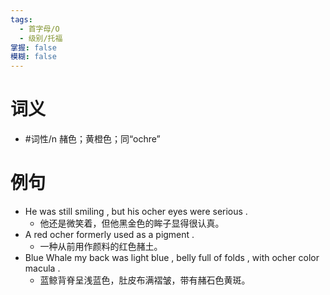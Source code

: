 ```yaml
---
tags:
  - 首字母/O
  - 级别/托福
掌握: false
模糊: false
---
```

# 词义
- #词性/n  赭色；黄橙色；同“ochre”
# 例句
- He was still smiling , but his ocher eyes were serious .
	- 他还是微笑着，但他黑金色的眸子显得很认真。
- A red ocher formerly used as a pigment .
	- 一种从前用作颜料的红色赭土。
- Blue Whale my back was light blue , belly full of folds , with ocher color macula .
	- 蓝鲸背脊呈浅蓝色，肚皮布满褶皱，带有赭石色黄斑。

